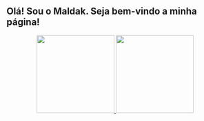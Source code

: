 ## Olá! Sou o Maldak. Seja bem-vindo a minha página!
<div display="block-inline" align="center">
  <a href="https://github.com/rafaballerini">
  <img height="180em" src="https://github-readme-stats.vercel.app/api?username=Maldak123&show_icons=true&theme=dracula&include_all_commits=true&count_private=true"/>
  <img height="180em" src="https://github-readme-stats.vercel.app/api/top-langs/?username=Maldak123&layout=compact&langs_count=7&theme=dracula"/>
</div>

